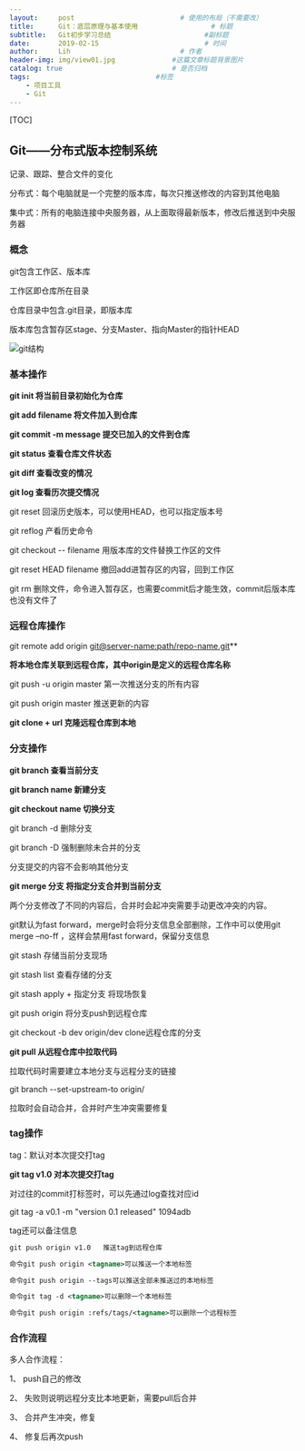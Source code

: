 ```yaml
---
layout:     post   				          # 使用的布局（不需要改）
title:      Git：底层原理与基本使用				   # 标题 
subtitle:   Git初步学习总结	          			#副标题
date:       2019-02-15 				      		# 时间
author:     Lih 						  # 作者
header-img: img/view01.jpg 				#这篇文章标题背景图片
catalog: true 							# 是否归档
tags:								#标签
    - 项目工具
    - Git
---
```


[TOC]



## Git——分布式版本控制系统

记录、跟踪、整合文件的变化

分布式：每个电脑就是一个完整的版本库，每次只推送修改的内容到其他电脑

集中式：所有的电脑连接中央服务器，从上面取得最新版本，修改后推送到中央服务器

### 概念

git包含工作区、版本库

工作区即仓库所在目录

仓库目录中包含.git目录，即版本库

版本库包含暂存区stage、分支Master、指向Master的指针HEAD

![git结构](/Users/lihang/Documents/GitHub/CoerLi.github.io/文稿/git结构.png)

### 基本操作

**git init            将当前目录初始化为仓库**

**git add filename 		将文件加入到仓库**

**git commit -m message 		提交已加入的文件到仓库**

**git status 	查看仓库文件状态**

**git diff      	查看改变的情况**

**git log      	查看历次提交情况**

git reset 	回滚历史版本，可以使用HEAD，也可以指定版本号

git reflog  	产看历史命令

git checkout   -- filename    用版本库的文件替换工作区的文件

git reset HEAD filename      撤回add进暂存区的内容，回到工作区

git rm        删除文件，命令进入暂存区，也需要commit后才能生效，commit后版本库也没有文件了

### 远程仓库操作

git remote add origin [git@server-name:path/repo-name.git](mailto:git@server-name:path/repo-name.git)**

**将本地仓库关联到远程仓库，其中origin是定义的远程仓库名称**

git push -u origin master 第一次推送分支的所有内容

git push origin master    推送更新的内容

**git clone + url      克隆远程仓库到本地**

### 分支操作

**git branch      查看当前分支**

**git branch name       新建分支**

**git checkout name    切换分支**

git branch -d       删除分支

git branch -D       强制删除未合并的分支

分支提交的内容不会影响其他分支

**git merge 分支         将指定分支合并到当前分支**

两个分支修改了不同的内容后，合并时会起冲突需要手动更改冲突的内容。

git默认为fast forward，merge时会将分支信息全部删除，工作中可以使用git merge –no-ff    ，这样会禁用fast forward，保留分支信息

git stash 存储当前分支现场

git stash list 查看存储的分支

git stash apply + 指定分支        将现场恢复

git push origin  将分支push到远程仓库

git checkout -b dev origin/dev       clone远程仓库的分支

**git pull 从远程仓库中拉取代码**

拉取代码时需要建立本地分支与远程分支的链接

git branch --set-upstream-to <branch-name> origin/<branch-name>

拉取时会自动合并，合并时产生冲突需要修复



### tag操作

tag：默认对本次提交打tag

**git tag v1.0     对本次提交打tag**

对过往的commit打标签时，可以先通过log查找对应id

git tag -a v0.1 -m "version 0.1 released" 1094adb

tag还可以备注信息

```xml
git push origin v1.0   推送tag到远程仓库

命令git push origin <tagname>可以推送一个本地标签

命令git push origin --tags可以推送全部未推送过的本地标签

命令git tag -d <tagname>可以删除一个本地标签

命令git push origin :refs/tags/<tagname>可以删除一个远程标签
```

### 合作流程

多人合作流程：

1、        push自己的修改

2、        失败则说明远程分支比本地更新，需要pull后合并

3、        合并产生冲突，修复

4、        修复后再次push